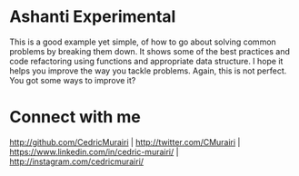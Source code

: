 # Ashanti Experimental

This is a good example yet simple, of how to go about solving common problems by breaking them down.
It shows some of the best practices and code refactoring using functions and appropriate data structure.
I hope it helps you improve the way you tackle problems. Again, this is not perfect. You got some ways to improve it?

# Connect with me

http://github.com/CedricMurairi | http://twitter.com/CMurairi | https://www.linkedin.com/in/cedric-murairi/ | http://instagram.com/cedricmurairi/
